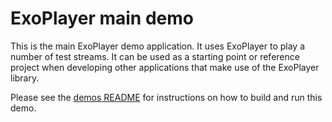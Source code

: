 # ExoPlayer main demo #

This is the main ExoPlayer demo application. It uses ExoPlayer to play a number
of test streams. It can be used as a starting point or reference project when
developing other applications that make use of the ExoPlayer library.

Please see the [demos README](../README.md) for instructions on how to build and run this demo.
